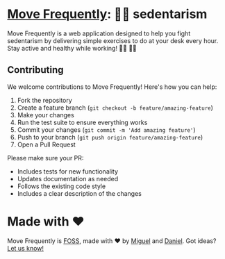 # [Move Frequently](movefrequently.com): 🖕🏼 sedentarism

Move Frequently is a web application designed to help you fight sedentarism by delivering simple exercises to do at your desk every hour. Stay active and healthy while working! 🧘‍♀️ 🏃‍♂️

## Contributing

We welcome contributions to Move Frequently! Here's how you can help:

1. Fork the repository
2. Create a feature branch (`git checkout -b feature/amazing-feature`)
3. Make your changes
4. Run the test suite to ensure everything works
5. Commit your changes (`git commit -m 'Add amazing feature'`)
6. Push to your branch (`git push origin feature/amazing-feature`)
7. Open a Pull Request

Please make sure your PR:

- Includes tests for new functionality
- Updates documentation as needed
- Follows the existing code style
- Includes a clear description of the changes

# Made with ❤️

Move Frequently is [FOSS](https://github.com/miguelff/movefrequently), made with ❤️ by [Miguel](https://github.com/miguelff) and [Daniel](https://x.com/esmaldan). Got ideas? [Let us know!](https://github.com/miguelff/movefrequently/issues)
